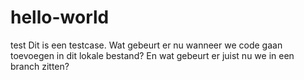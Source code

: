 # hello-world
test
Dit is een testcase.
Wat gebeurt er nu wanneer we code gaan toevoegen in dit lokale bestand? 
En wat gebeurt er juist nu we in een branch zitten?